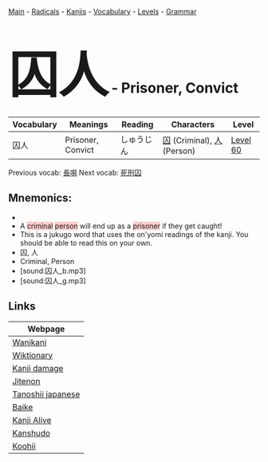<style> bigfont {font-size: 100px}</style>
[Main](../README.md) -
[Radicals](../radicals.md) -
[Kanjis](../kanjis.md) -
[Vocabulary](../vocabulary.md) -
[Levels](../levels.md) -
[Grammar](../grammar.md)
# <bigfont> 囚人</bigfont> - Prisoner, Convict 

| Vocabulary | Meanings | Reading | Characters | Level |
| --- | --- | --- | --- | --- |
| 囚人 | Prisoner, Convict | しゅうじん |  [囚](../kanjis/囚.md) (Criminal), [人](../kanjis/人.md) (Person) | [Level 60](../levels/wk_level60.md) |

Previous vocab: [長唄](長唄.md) Next vocab: [死刑囚](死刑囚.md) 

## Mnemonics:

* 
* A <span style="background-color:#ffcccb"> criminal</span> <span style="background-color:#ffcccb"> person</span> will end up as a <span style="background-color:#ffcccb"> prisoner</span> if they get caught! 
* This is a jukugo word that uses the on'yomi readings of the kanji. You should be able to read this on your own.
* 囚, 人
* Criminal, Person
* [sound:囚人_b.mp3]
* [sound:囚人_g.mp3]


## Links 

| Webpage |
| --- |
| [Wanikani          ](https://www.wanikani.com/kanji/囚人) |
| [Wiktionary        ](https://en.wiktionary.org/wiki/囚人) |
| [Kanji damage      ](http://www.kanjidamage.com/kanji/search?utf8=✓&q=囚人) |
| [Jitenon           ](https://jitenon.com/kanji/囚人) |
| [Tanoshii japanese ](https://www.tanoshiijapanese.com/dictionary/kanji.cfm?k=囚人) |
| [Baike             ](https://baike.baidu.com/item/囚人) |
| [Kanji Alive       ](https://app.kanjialive.com/囚人) |
| [Kanshudo          ](https://www.kanshudo.com/searchmn?q=囚人) |
| [Koohii            ](https://kanji.koohii.com/study/kanji/囚人) |
